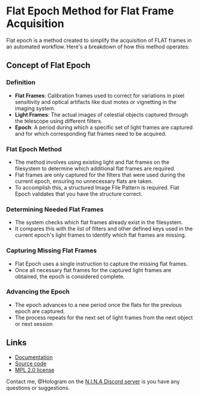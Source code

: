 # Flat Epoch Method for Flat Frame Acquisition

Flat epoch is a method created to simplify the acquisition of FLAT frames in an automated workflow. Here's a breakdown of how this method operates:

## Concept of Flat Epoch

### Definition

- **Flat Frames**: Calibration frames used to correct for variations in pixel sensitivity and optical artifacts like dust motes or vignetting in the imaging system.
- **Light Frames**: The actual images of celestial objects captured through the telescope using different filters.
- **Epoch**: A period during which a specific set of light frames are captured and for which corresponding flat frames need to be acquired.

### Flat Epoch Method

- The method involves using existing light and flat frames on the filesystem to determine which additional flat frames are required.
- Flat frames are only captured for the filters that were used during the current epoch, ensuring no unnecessary flats are taken.
- To accomplish this, a structured Image File Pattern is required. Flat Epoch validates that you have the structure correct.  

### Determining Needed Flat Frames

- The system checks which flat frames already exist in the filesystem.
- It compares this with the list of filters and other defined keys used in the current epoch's light frames to identify which flat frames are missing.

### Capturing Missing Flat Frames

- Flat Epoch uses a single instruction to capture the missing flat frames.
- Once all necessary flat frames for the captured light frames are obtained, the epoch is considered complete.

### Advancing the Epoch

- The epoch advances to a new period once the flats for the previous epoch are captured.
- The process repeats for the next set of light frames from the next object or next session

## Links 

- [Documentation](https://github.com/GrahamHollis/NINA-Plugin-Flat-Epoch/blob/main/docs/README.md)
- [Source code](https://github.com/GrahamHollis/NINA-Plugin-Flat-Epoch)
- [MPL 2.0 license](https://github.com/GrahamHollis/NINA-Plugin-Flat-Epoch/blob/main/source/LICENSE.txt)

Contact me, @Hologram on the [N.I.N.A Discord server](https://discord.gg/QHG93eVz) is you have any questions or suggestions.
